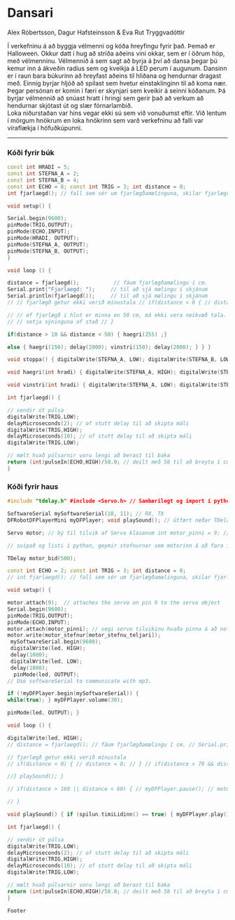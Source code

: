 # Dansari
Alex Róbertsson, Dagur Hafsteinsson &amp; Eva Rut Tryggvadóttir

Í verkefninu á að byggja vélmenni og kóða hreyfingu fyrir það. Þemað er Halloween. Okkur datt í hug að stríða aðeins vini okkar, sem er í öðrum hóp, með vélmenninu.  Vélmennið á sem sagt að byrja á því að dansa þegar þú kemur inn á ákveðin radíus sem og kveikja á LED perum í augunum. Dansinn er í raun bara búkurinn að hreyfast aðeins til hliðana og hendurnar dragast með. Einnig byrjar hljóð að spilast sem hvetur einstaklinginn til að koma nær.  Þegar persónan er komin í færi er skynjari sem kveikir á seinni kóðanum. Þá byrjar vélmennið að snúast hratt í hringi sem gerir það að verkum að hendurnar skjótast út og slær fórnarlambið.  
Loka niðurstaðan var hins vegar ekki sú sem við vonuðumst eftir. Við lentum í mörgum hnökrum en loka hnökrinn sem varð verkefninu að falli var víraflækja í höfuðkúpunni. 

---

### Kóði fyrir búk

```C++
const int HRADI = 5;
const int STEFNA_A = 2;
const int STEFNA_B = 4;
const int ECHO = 8; const int TRIG = 3; int distance = 0;
int fjarlaegd(); // fall sem sér um fjarlægðamælinguna, skilar fjarlægð í cm.

void setup() {

Serial.begin(9600); 
pinMode(TRIG,OUTPUT);
pinMode(ECHO,INPUT);
pinMode(HRADI, OUTPUT);
pinMode(STEFNA_A, OUTPUT);
pinMode(STEFNA_B, OUTPUT);
}

void loop () {

distance = fjarlaegd();           // fáum fjarlægðamælingu í cm.
Serial.print("Fjarlaegd: ");     // til að sjá mælingu í skjánum
Serial.println(fjarlaegd());     // til að sjá mælingu í skjánum
// // fjarlægð getur ekki verið mínustala // if(distance < 0 { // distance = 0; // ;}

// // ef fjarlægð í hlut er minna en 50 cm, má ekki vera neikvæð tala. // if(distance < 50 && distance != 0) {
// // setja sýninguna af stað // }

if(distance > 10 && distance < 50) { haegri(255) ;}

else { haegri(150); delay(2000); vinstri(150); delay(2000); } } }

void stoppa() { digitalWrite(STEFNA_A, LOW); digitalWrite(STEFNA_B, LOW); analogWrite(HRADI, 0); }

void haegri(int hradi) { digitalWrite(STEFNA_A, HIGH); digitalWrite(STEFNA_B, LOW); analogWrite(HRADI, hradi); }

void vinstri(int hradi) { digitalWrite(STEFNA_A, LOW); digitalWrite(STEFNA_B, HIGH); analogWrite(HRADI, hradi); }

int fjarlaegd() {

// sendir út púlsa
digitalWrite(TRIG,LOW);
delayMicroseconds(2); // of stutt delay til að skipta máli
digitalWrite(TRIG,HIGH);
delayMicroseconds(10); // of stutt delay til að skipta máli
digitalWrite(TRIG,LOW);

// mælt hvað púlsarnir voru lengi að berast til baka
return (int)pulseIn(ECHO,HIGH)/58.0; // deilt með 58 til að breyta í cm
}
```

### Kóði fyrir haus

```C++
#include "tdelay.h" #include <Servo.h> // Sambærilegt og import í python #include "Arduino.h" #include "SoftwareSerial.h" #include "DFRobotDFPlayerMini.h"

SoftwareSerial mySoftwareSerial(10, 11); // RX, TX
DFRobotDFPlayerMini myDFPlayer; void playSound(); // útfært neðar TDelay spilun(40000);

Servo motor; // bý til tilvik af Servo klasanum int motor_pinni = 9; // pinninn sem ég nota til að stjórna mótornum int led = 12;

// svipað og listi í python, geymir stefnurnar sem mótorinn á að fara í og í hvaða röð int motor_stefnur[] = {90, 45, 0, 45}; int motor_stefnu_fjoldi = 4; // breytan geymir hversu margar stefnur eru í listanum int motor_stefnu_teljari = 0; // breytan heldur utan um í hvaða stefnu mótorinn á að benda

TDelay motor_bid(500);

const int ECHO = 2; const int TRIG = 3; int distance = 0;
// int fjarlaegd(); // fall sem sér um fjarlægðamælinguna, skilar fjarlægð í cm.

void setup() {

motor.attach(9);  // attaches the servo on pin 9 to the servo object
Serial.begin(9600); 
pinMode(TRIG,OUTPUT);
pinMode(ECHO,INPUT);
motor.attach(motor_pinni); // segi servo tilvikinu hvaða pinna á að nota
motor.write(motor_stefnur[motor_stefnu_teljari]);
 mySoftwareSerial.begin(9600);  
 digitalWrite(led, HIGH);   
 delay(1000);               
 digitalWrite(led, LOW);    
 delay(1000);     
  pinMode(led, OUTPUT);              
// Use softwareSerial to communicate with mp3.

if (!myDFPlayer.begin(mySoftwareSerial)) {
while(true); } myDFPlayer.volume(30);

pinMode(led, OUTPUT); }

void loop () {

digitalWrite(led, HIGH);
// distance = fjarlaegd(); // fáum fjarlægðamælingu í cm. // Serial.print("Fjarlaegd: "); // til að sjá mælingu í skjánum // Serial.println(fjarlaegd()); // til að sjá mælingu í skjánum

// fjarlægð getur ekki verið mínustala
// if(distance < 0) { // distance = 0; // } // if(distance > 70 && distance < 150) { // if(motor_bid.timiLidinn()) { // uppfæra stefnu_teljara breytuna, modulus notað til að talan verði // aldrei hærri en fjöldi stefnanna sem eru í listanum motor_stefnu_teljari = (motor_stefnu_teljari + 1) % motor_stefnu_fjoldi; // veljum svo rétta stefnu úr listanum motor.write(motor_stefnur[motor_stefnu_teljari]);

//} playSound(); }

// if(distance > 160 || distance < 60) { // myDFPlayer.pause(); // motor.write(90); // delay(100);

// }

void playSound() { if (spilun.timiLidinn() == true) { myDFPlayer.play(1); // Play mp3 } }

int fjarlaegd() {

// sendir út púlsa
digitalWrite(TRIG,LOW);
delayMicroseconds(2); // of stutt delay til að skipta máli
digitalWrite(TRIG,HIGH);
delayMicroseconds(10); // of stutt delay til að skipta máli
digitalWrite(TRIG,LOW);

// mælt hvað púlsarnir voru lengi að berast til baka
return (int)pulseIn(ECHO,HIGH)/58.0; // deilt með 58 til að breyta í cm
}

Footer

```

